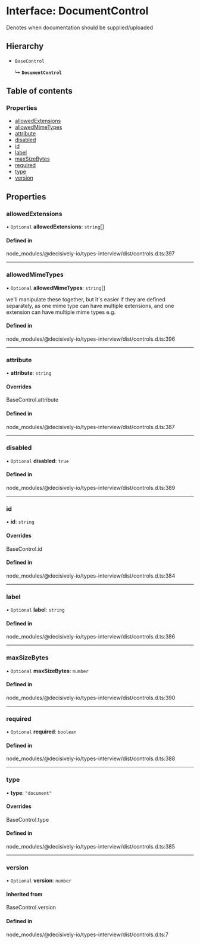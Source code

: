 # Interface: DocumentControl

Denotes when documentation should be supplied/uploaded

## Hierarchy

- `BaseControl`

  ↳ **`DocumentControl`**

## Table of contents

### Properties

- [allowedExtensions](../wiki/DocumentControl#allowedextensions)
- [allowedMimeTypes](../wiki/DocumentControl#allowedmimetypes)
- [attribute](../wiki/DocumentControl#attribute)
- [disabled](../wiki/DocumentControl#disabled)
- [id](../wiki/DocumentControl#id)
- [label](../wiki/DocumentControl#label)
- [maxSizeBytes](../wiki/DocumentControl#maxsizebytes)
- [required](../wiki/DocumentControl#required)
- [type](../wiki/DocumentControl#type)
- [version](../wiki/DocumentControl#version)

## Properties

### allowedExtensions

• `Optional` **allowedExtensions**: `string`[]

#### Defined in

node_modules/@decisively-io/types-interview/dist/controls.d.ts:397

___

### allowedMimeTypes

• `Optional` **allowedMimeTypes**: `string`[]

we'll manipulate these together, but it's easier if they are defined separately,
as one mime type can have multiple extensions, and one extension can have multiple mime types
e.g.

#### Defined in

node_modules/@decisively-io/types-interview/dist/controls.d.ts:396

___

### attribute

• **attribute**: `string`

#### Overrides

BaseControl.attribute

#### Defined in

node_modules/@decisively-io/types-interview/dist/controls.d.ts:387

___

### disabled

• `Optional` **disabled**: ``true``

#### Defined in

node_modules/@decisively-io/types-interview/dist/controls.d.ts:389

___

### id

• **id**: `string`

#### Overrides

BaseControl.id

#### Defined in

node_modules/@decisively-io/types-interview/dist/controls.d.ts:384

___

### label

• `Optional` **label**: `string`

#### Defined in

node_modules/@decisively-io/types-interview/dist/controls.d.ts:386

___

### maxSizeBytes

• `Optional` **maxSizeBytes**: `number`

#### Defined in

node_modules/@decisively-io/types-interview/dist/controls.d.ts:390

___

### required

• `Optional` **required**: `boolean`

#### Defined in

node_modules/@decisively-io/types-interview/dist/controls.d.ts:388

___

### type

• **type**: ``"document"``

#### Overrides

BaseControl.type

#### Defined in

node_modules/@decisively-io/types-interview/dist/controls.d.ts:385

___

### version

• `Optional` **version**: `number`

#### Inherited from

BaseControl.version

#### Defined in

node_modules/@decisively-io/types-interview/dist/controls.d.ts:7
